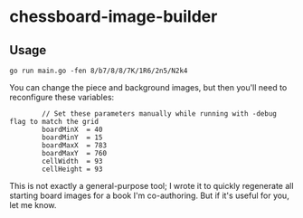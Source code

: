# chessboard-image-builder

## Usage

```
go run main.go -fen 8/b7/8/8/7K/1R6/2n5/N2k4
```

You can change the piece and background images, but then you'll need to reconfigure these variables:

```
		// Set these parameters manually while running with -debug flag to match the grid
		boardMinX  = 40
		boardMinY  = 15
		boardMaxX  = 783
		boardMaxY  = 760
		cellWidth  = 93
		cellHeight = 93
```

This is not exactly a general-purpose tool; I wrote it to quickly regenerate all starting board images for a book I'm co-authoring.
But if it's useful for you, let me know.
